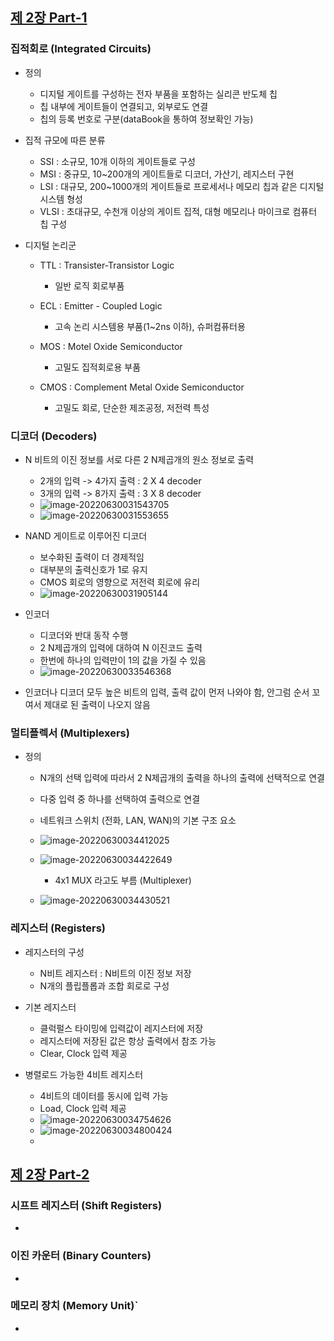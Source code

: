 
## [제 2장 Part-1](https://www.youtube.com/watch?v=aj74NlGUAk4&list=PLc8fQ-m7b1hCHTT7VH2oo0Ng7Et096dYc&index=4)

### 집적회로 (Integrated Circuits)

- 정의
  - 디지털 게이트를 구성하는 전자 부품을 포함하는 실리콘 반도체 칩
  - 칩 내부에 게이트들이 연결되고, 외부로도 연결
  - 칩의 등록 번호로 구분(dataBook을 통하여 정보확인 가능)

- 집적 규모에 따른 분류
  - SSI : 소규모, 10개 이하의 게이트들로 구성
  - MSI : 중규모, 10~200개의 게이트들로 디코더, 가산기, 레지스터 구현
  - LSI : 대규모, 200~1000개의 게이트들로 프로세서나 메모리 칩과 같은 디지털 시스템 형성
  - VLSI : 초대규모, 수천개 이상의 게이트 집적, 대형 메모리나 마이크로 컴퓨터 칩 구성

- 디지털 논리군
  - TTL : Transister-Transistor Logic
    - 일반 로직 회로부품

  - ECL : Emitter - Coupled Logic
    - 고속 논리 시스템용 부품(1~2ns 이하), 슈퍼컴퓨터용

  - MOS : Motel Oxide Semiconductor
    - 고밀도 집적회로용 부품

  - CMOS : Complement Metal Oxide Semiconductor
    - 고밀도 회로, 단순한 제조공정, 저전력 특성


### 디코더 (Decoders)

- N 비트의 이진 정보를 서로 다른 2 N제곱개의 원소 정보로 출력
  - 2개의 입력 -> 4가지 출력 : 2 X 4 decoder
  - 3개의 입력 -> 8가지 출력 : 3 X 8 decoder
  - ![image-20220630031543705](2장-디지털-부품/image-20220630031543705.png)
  - ![image-20220630031553655](2장-디지털-부품/image-20220630031553655.png)

- NAND 게이트로 이루어진 디코더
  - 보수화된 출력이 더 경제적임
  - 대부분의 출력신호가 1로 유지
  - CMOS 회로의 영향으로 저전력 회로에 유리
  - ![image-20220630031905144](2장-디지털-부품/image-20220630031905144.png)

- 인코더
  - 디코더와 반대 동작 수행
  - 2 N제곱개의 입력에 대하여 N 이진코드 출력
  - 한번에 하나의 입력만이 1의 값을 가질 수 있음
  - ![image-20220630033546368](2장-디지털-부품/image-20220630033546368.png)

- 인코더나 디코더 모두 높은 비트의 입력, 출력 값이 먼저 나와야 함, 안그럼 순서 꼬여서 제대로 된 출력이 나오지 않음

### 멀티플렉서 (Multiplexers)

- 정의

  - N개의 선택 입력에 따라서 2 N제곱개의 출력을 하나의 출력에 선택적으로 연결

  - 다중 입력 중 하나를 선택하여 출력으로 연결

  - 네트워크 스위치 (전화, LAN, WAN)의 기본 구조 요소

  - ![image-20220630034412025](2장-디지털-부품/image-20220630034412025.png)

  - ![image-20220630034422649](2장-디지털-부품/image-20220630034422649.png)

    - 4x1 MUX 라고도 부름 (Multiplexer)

  - ![image-20220630034430521](2장-디지털-부품/image-20220630034430521.png)

    


### 레지스터 (Registers)

- 레지스터의 구성
  - N비트 레지스터 : N비트의 이진 정보 저장
  - N개의 플립플롭과 조합 회로로 구성

- 기본 레지스터
  - 클럭펄스 타이밍에 입력값이 레지스터에 저장
  - 레지스터에 저장된 값은 항상 출력에서 참조 가능
  - Clear, Clock 입력 제공

- 병렬로드 가능한 4비트 레지스터
  - 4비트의 데이터를 동시에 입력 가능
  - Load, Clock 입력 제공
  - ![image-20220630034754626](2장-디지털-부품/image-20220630034754626.png)
  - ![image-20220630034800424](2장-디지털-부품/image-20220630034800424.png)
  - 


## [제 2장 Part-2](https://www.youtube.com/watch?v=7VPjQMeiHg0&list=PLc8fQ-m7b1hCHTT7VH2oo0Ng7Et096dYc&index=5)

### 시프트 레지스터 (Shift Registers)

- 

### 이진 카운터 (Binary Counters)

- 

### 메모리 장치 (Memory Unit)`

-